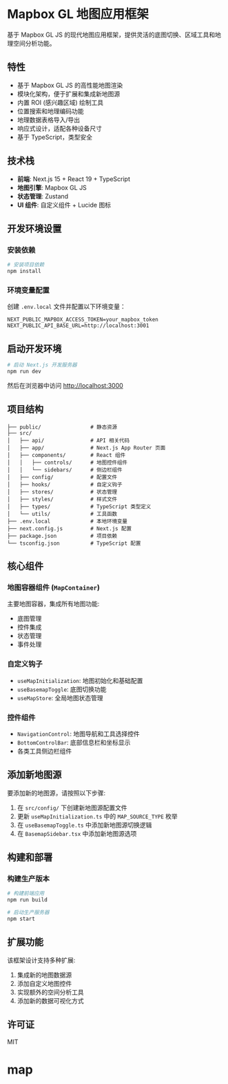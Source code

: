 # Mapbox GL 地图应用框架

基于 Mapbox GL JS 的现代地图应用框架，提供灵活的底图切换、区域工具和地理空间分析功能。

## 特性

- 基于 Mapbox GL JS 的高性能地图渲染
- 模块化架构，便于扩展和集成新地图源
- 内置 ROI (感兴趣区域) 绘制工具
- 位置搜索和地理编码功能
- 地理数据表格导入/导出
- 响应式设计，适配各种设备尺寸
- 基于 TypeScript，类型安全

## 技术栈

- **前端**: Next.js 15 + React 19 + TypeScript
- **地图引擎**: Mapbox GL JS
- **状态管理**: Zustand
- **UI 组件**: 自定义组件 + Lucide 图标

## 开发环境设置

### 安装依赖

```bash
# 安装项目依赖
npm install
```

### 环境变量配置

创建 `.env.local` 文件并配置以下环境变量：

```
NEXT_PUBLIC_MAPBOX_ACCESS_TOKEN=your_mapbox_token
NEXT_PUBLIC_API_BASE_URL=http://localhost:3001
```

## 启动开发环境

```bash
# 启动 Next.js 开发服务器
npm run dev
```

然后在浏览器中访问 [http://localhost:3000](http://localhost:3000)

## 项目结构

```
├── public/                # 静态资源
├── src/
│   ├── api/               # API 相关代码
│   ├── app/               # Next.js App Router 页面
│   ├── components/        # React 组件
│   │   ├── controls/      # 地图控件组件
│   │   └── sidebars/      # 侧边栏组件
│   ├── config/            # 配置文件
│   ├── hooks/             # 自定义钩子
│   ├── stores/            # 状态管理
│   ├── styles/            # 样式文件
│   ├── types/             # TypeScript 类型定义
│   └── utils/             # 工具函数
├── .env.local             # 本地环境变量
├── next.config.js         # Next.js 配置
├── package.json           # 项目依赖
└── tsconfig.json          # TypeScript 配置
```

## 核心组件

### 地图容器组件 (`MapContainer`)

主要地图容器，集成所有地图功能:

- 底图管理
- 控件集成
- 状态管理
- 事件处理

### 自定义钩子

- `useMapInitialization`: 地图初始化和基础配置
- `useBasemapToggle`: 底图切换功能
- `useMapStore`: 全局地图状态管理

### 控件组件

- `NavigationControl`: 地图导航和工具选择控件
- `BottomControlBar`: 底部信息栏和坐标显示
- 各类工具侧边栏组件

## 添加新地图源

要添加新的地图源，请按照以下步骤:

1. 在 `src/config/` 下创建新地图源配置文件
2. 更新 `useMapInitialization.ts` 中的 `MAP_SOURCE_TYPE` 枚举
3. 在 `useBasemapToggle.ts` 中添加新地图源切换逻辑
4. 在 `BasemapSidebar.tsx` 中添加新地图源选项

## 构建和部署

### 构建生产版本

```bash
# 构建前端应用
npm run build

# 启动生产服务器
npm start
```

## 扩展功能

该框架设计支持多种扩展:

1. 集成新的地图数据源
2. 添加自定义地图控件
3. 实现额外的空间分析工具
4. 添加新的数据可视化方式

## 许可证

MIT
# map
